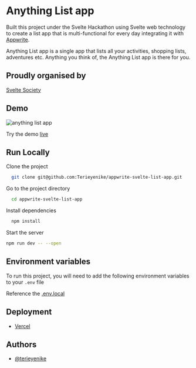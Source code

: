 # Anything List app

Built this project under the Svelte Hackathon using Svelte web technology to create a list app that is multi-functional for every day integrating it with [Appwrite](https://appwrite.io/).

Anything List app is a single app that lists all your activities, shopping lists, adventures etc. Anything you think of, the Anything List app is there for you.

## Proudly organised by

[Svelte Society](https://sveltesociety.dev/)

## Demo

![anything list app](https://user-images.githubusercontent.com/25850598/232615816-e83eeb31-daa7-4f20-ad34-51ec8c16ff6a.gif)

Try the demo [live](https://appwrite-svelte-list-app-vwoo.vercel.app/)

## Run Locally

Clone the project

```bash
  git clone git@github.com:Terieyenike/appwrite-svelte-list-app.git
```

Go to the project directory

```bash
  cd appwrite-svelte-list-app
```

Install dependencies

```bash
  npm install
```

Start the server

```bash
npm run dev -- --open
```

## Environment variables

To run this project, you will need to add the following environment variables to your `.env` file

Reference the [.env.local](.env.local)

## Deployment

- [Vercel](https://vercel.com/)

## Authors

- [@terieyenike](https://www.twitter.com/terieyenike)
